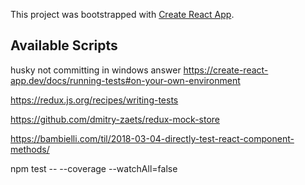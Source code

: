 This project was bootstrapped with [Create React App](https://github.com/facebook/create-react-app).

## Available Scripts


husky not committing in windows answer
https://create-react-app.dev/docs/running-tests#on-your-own-environment

https://redux.js.org/recipes/writing-tests

https://github.com/dmitry-zaets/redux-mock-store


https://bambielli.com/til/2018-03-04-directly-test-react-component-methods/



npm test -- --coverage --watchAll=false
